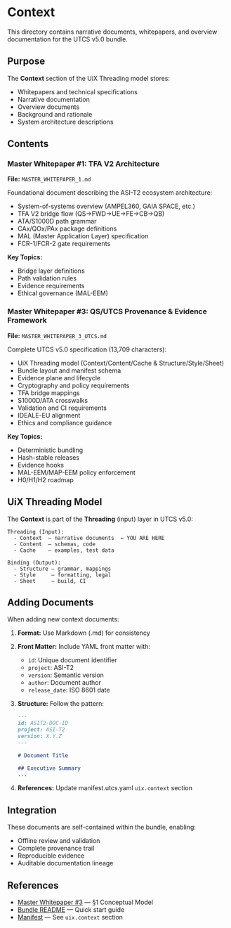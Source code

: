 # Context

This directory contains narrative documents, whitepapers, and overview documentation for the UTCS v5.0 bundle.

## Purpose

The **Context** section of the UiX Threading model stores:
- Whitepapers and technical specifications
- Narrative documentation
- Overview documents
- Background and rationale
- System architecture descriptions

## Contents

### Master Whitepaper #1: TFA V2 Architecture

**File:** `MASTER_WHITEPAPER_1.md`

Foundational document describing the ASI-T2 ecosystem architecture:

- System-of-systems overview (AMPEL360, GAIA SPACE, etc.)
- TFA V2 bridge flow (QS→FWD→UE→FE→CB→QB)
- ATA/S1000D path grammar
- CAx/QOx/PAx package definitions
- MAL (Master Application Layer) specification
- FCR-1/FCR-2 gate requirements

**Key Topics:**
- Bridge layer definitions
- Path validation rules
- Evidence requirements
- Ethical governance (MAL-EEM)

### Master Whitepaper #3: QS/UTCS Provenance & Evidence Framework

**File:** `MASTER_WHITEPAPER_3_UTCS.md`

Complete UTCS v5.0 specification (13,709 characters):

- UiX Threading model (Context/Content/Cache & Structure/Style/Sheet)
- Bundle layout and manifest schema
- Evidence plane and lifecycle
- Cryptography and policy requirements
- TFA bridge mappings
- S1000D/ATA crosswalks
- Validation and CI requirements
- IDEALE-EU alignment
- Ethics and compliance guidance

**Key Topics:**
- Deterministic bundling
- Hash-stable releases
- Evidence hooks
- MAL-EEM/MAP-EEM policy enforcement
- H0/H1/H2 roadmap

## UiX Threading Model

The **Context** is part of the **Threading** (input) layer in UTCS v5.0:

```
Threading (Input):
  - Context  — narrative documents  ← YOU ARE HERE
  - Content  — schemas, code
  - Cache    — examples, test data

Binding (Output):
  - Structure — grammar, mappings
  - Style     — formatting, legal
  - Sheet     — build, CI
```

## Adding Documents

When adding new context documents:

1. **Format:** Use Markdown (.md) for consistency
2. **Front Matter:** Include YAML front matter with:
   - `id`: Unique document identifier
   - `project`: ASI-T2
   - `version`: Semantic version
   - `author`: Document author
   - `release_date`: ISO 8601 date

3. **Structure:** Follow the pattern:
   ```markdown
   ---
   id: ASIT2-DOC-ID
   project: ASI-T2
   version: X.Y.Z
   ---
   
   # Document Title
   
   ## Executive Summary
   ...
   ```

4. **References:** Update manifest.utcs.yaml `uix.context` section

## Integration

These documents are self-contained within the bundle, enabling:
- Offline review and validation
- Complete provenance trail
- Reproducible evidence
- Auditable documentation lineage

## References

- [Master Whitepaper #3](MASTER_WHITEPAPER_3_UTCS.md) — §1 Conceptual Model
- [Bundle README](../README.md) — Quick start guide
- [Manifest](../manifest.utcs.yaml) — See `uix.context` section
